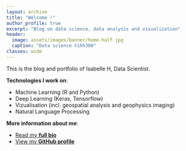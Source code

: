 ```yaml
---
layout: archive
title: "Welcome !"
author_profile: true
excerpt: "Blog on data science, data analysis and visualization"
header:
  image: assets/images/banner/home-half.jpg
  caption: "Data science ©ihh300"
classes: wide
---
```

This is the blog and portfolio of Isabelle H, Data Scientist.

**Technologies I work on**:
- Machine Learning (R and Python)
- Deep Learning (Keras, Tensorflow)
- Vizualisation (incl. geospatial analysis and geophysics imaging)
- Natural Language Processing

**More information about me**:
- <a href="/about/" style="text-decoration: underline">Read my **full bio**</a>
- <a href="https://github.com/ihh300" style="text-decoration: underline">View my **GitHub profile**</a>

